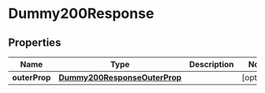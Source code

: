 

# Dummy200Response


## Properties

| Name | Type | Description | Notes |
|------------ | ------------- | ------------- | -------------|
|**outerProp** | [**Dummy200ResponseOuterProp**](Dummy200ResponseOuterProp.md) |  |  [optional] |



